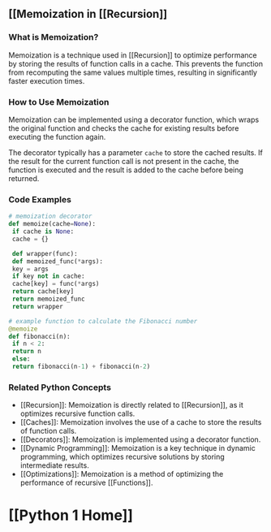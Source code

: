 ## [[Memoization in [[Recursion]]

### What is Memoization?
Memoization is a technique used in [[Recursion]] to optimize performance by storing the results of function calls in a cache. This prevents the function from recomputing the same values multiple times, resulting in significantly faster execution times.

### How to Use Memoization
Memoization can be implemented using a decorator function, which wraps the original function and checks the cache for existing results before executing the function again.

The decorator typically has a parameter `cache` to store the cached results. If the result for the current function call is not present in the cache, the function is executed and the result is added to the cache before being returned.

### Code Examples
```python
# memoization decorator
def memoize(cache=None):
 if cache is None:
 cache = {}

 def wrapper(func):
 def memoized_func(*args):
 key = args
 if key not in cache:
 cache[key] = func(*args)
 return cache[key]
 return memoized_func
 return wrapper

# example function to calculate the Fibonacci number
@memoize
def fibonacci(n):
 if n < 2:
 return n
 else:
 return fibonacci(n-1) + fibonacci(n-2)
```

### Related Python Concepts

- [[Recursion]]: Memoization is directly related to [[Recursion]], as it optimizes recursive function calls.
- [[Caches]]: Memoization involves the use of a cache to store the results of function calls.
- [[Decorators]]: Memoization is implemented using a decorator function.
- [[Dynamic Programming]]: Memoization is a key technique in dynamic programming, which optimizes recursive solutions by storing intermediate results.
- [[Optimizations]]: Memoization is a method of optimizing the performance of recursive [[Functions]].
# [[Python 1 Home]]